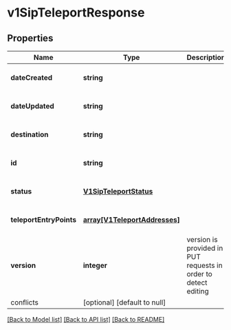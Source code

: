 # v1SipTeleportResponse

## Properties
Name | Type | Description | Notes
------------ | ------------- | ------------- | -------------
**dateCreated** | **string** |  | [optional] [default to null]
**dateUpdated** | **string** |  | [optional] [default to null]
**destination** | **string** |  | [optional] [default to null]
**id** | **string** |  | [optional] [default to null]
**status** | [**V1SipTeleportStatus**](V1SipTeleportStatus.md) |  | [optional] [default to null]
**teleportEntryPoints** | [**array[V1TeleportAddresses]**](V1TeleportAddresses.md) |  | [optional] [default to null]
**version** | **integer** | version is provided in PUT requests in order to detect editing
conflicts | [optional] [default to null]

[[Back to Model list]](../README.md#documentation-for-models) [[Back to API list]](../README.md#documentation-for-api-endpoints) [[Back to README]](../README.md)


